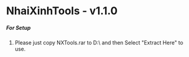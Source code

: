 # NhaiXinhTools - v1.1.0
##### For Setup
1. Please just copy NXTools.rar to D:\ and then Select "Extract Here" to use.
